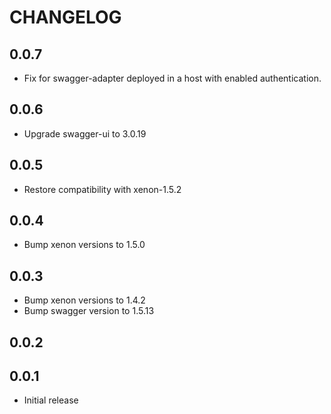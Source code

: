 # CHANGELOG

## 0.0.7
* Fix for swagger-adapter deployed in a host with enabled
  authentication.

## 0.0.6
* Upgrade swagger-ui to 3.0.19

## 0.0.5
* Restore compatibility with xenon-1.5.2

## 0.0.4
* Bump xenon versions to 1.5.0

## 0.0.3
* Bump xenon versions to 1.4.2
* Bump swagger version to 1.5.13

## 0.0.2

## 0.0.1

* Initial release
